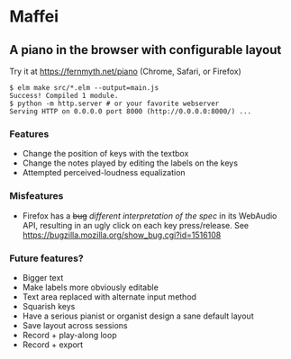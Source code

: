# Maffei

## A piano in the browser with configurable layout

Try it at https://fernmyth.net/piano (Chrome, Safari, or Firefox)

``` shell
$ elm make src/*.elm --output=main.js
Success! Compiled 1 module.
$ python -m http.server # or your favorite webserver
Serving HTTP on 0.0.0.0 port 8000 (http://0.0.0.0:8000/) ...
```

### Features

- Change the position of keys with the textbox
- Change the notes played by editing the labels on the keys
- Attempted perceived-loudness equalization

### Misfeatures

- Firefox has a ~~bug~~ _different interpretation of the spec_ in its WebAudio API, resulting in an ugly click on each key press/release. See https://bugzilla.mozilla.org/show_bug.cgi?id=1516108

### Future features?

- Bigger text
- Make labels more obviously editable
- Text area replaced with alternate input method
- Squarish keys
- Have a serious pianist or organist design a sane default layout
- Save layout across sessions
- Record + play-along loop
- Record + export
